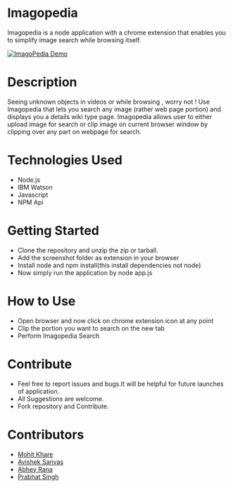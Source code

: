 # Imagopedia
Imagopedia is a node application with a chrome extension that enables you to simplify image search while browsing itself.

[![ImagoPedia Demo](https://img.youtube.com/vi/yTjWTf7O6H4/0.jpg)](https://img.youtube.com/vi/yTjWTf7O6H4/0.jpg)

<h1>Description</h1>
Seeing unknown objects in videos or while browsing , worry not ! Use Imagopedia that lets you search any image (rather web page portion) and displays you a details wiki type page.
Imagopedia allows user to either upload image for search or clip image on current browser window by clipping over any part on webpage for search. 

<h1>Technologies Used</h1>
<ul>
  <li>Node.js</li>
  <li>IBM Watson</li>
  <li>Javascript</li>
  <li>NPM Api</li>
</ul>

<h1>Getting Started</h1>
<ul>
    <li>Clone the repository and unzip the zip or tarball.</li>
    <li>Add the screenshot folder as extension in your browser</li>
    <li>Install node and npm install(this install dependencies not node)</li>
  <li>Now simply run the application by node app.js</li>
</ul>
   
<h1>How to Use</h1>
<ul>  
   <li>Open browser and now click on chrome extension icon at any point</li>
   <li>Clip the portion you want to search on the new tab</li> 
   <li>Perform Imagopedia Search</li> 
</ul>

<h1>Contribute</h1>
<ul>
  <li>Feel free to report issues and bugs.It will be helpful for future launches of application.</li>
  <li>All Suggestions are welcome.</li>
  <li>Fork repository and Contribute.</li>
</ul>

<h1>Contributors</h1>
<ul>
  <li> <a href="https://github.com/mkfeuhrer">Mohit Khare</a></li>
  <li> <a href="https://github.com/avisheksanvas">Avishek Sanvas</a></li>
  <li> <a href="https://github.com/Abhey">Abhey Rana</a></li>
  <li> <a href="https://github.com/forceawakened">Prabhat Singh</a></li>
</ul>

